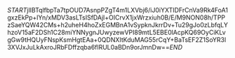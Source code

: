$START$jlIBTqlfbpTa7tpOUD7AsnpPZgT4m1LXVbj6/iJ0iYXTIDFrCnVa9Rk4FoA1gxzEkPp+lYn/xMDV3asLTsISfDAjl+OICrvX1jxWrzxiuh0B/E/M9NON08h/TPPzSaeYQW42CMs+h2uheH4hoZxEGMBnA1vSypknJkrrDv+Tu29gJo0zLbfqLYhzoV15aF2DSh1C28miYNNygnJUwyzewVPI89mtL5EBE0lAcpKQ69OyCiKLvgGw9tHQUyFNspKsmHgtEAa+0QDNXItKduMAG55rCqY+BaTsEF2Z1SoYR3l3XVJxJuLkAxroJRbFDffzqba6flRUL0aBDn9orJmnDw==$END$